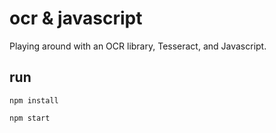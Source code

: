 # ocr & javascript
Playing around with an OCR library, Tesseract, and Javascript.

## run
```
npm install
```
```
npm start
```
